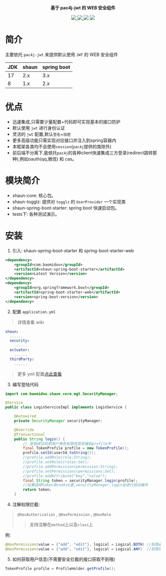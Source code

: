 <p align="center">

</p>

<p align="center">
	<strong>基于 pac4j-jwt 的 WEB 安全组件</strong>
</p>

<p align="center">
    <a href="http://mvnrepository.com/artifact/com.baomidou/shaun-spring-boot-starter" target="_blank">
        <img src="https://img.shields.io/maven-central/v/com.baomidou/shaun-spring-boot-starter.svg">
    </a>
    <a href="http://www.apache.org/licenses/LICENSE-2.0.html" target="_blank">
        <img src="https://img.shields.io/badge/license-Apache%202-4EB1BA.svg">
    </a>
    <a>
        <img src="https://img.shields.io/badge/JDK-1.8.0_211+-green.svg">
    </a>
    <a>
        <img src="https://img.shields.io/badge/springBoot-2.0+-green.svg">
    </a>
</p>

# 简介

主要依托 `pac4j-jwt` 来提供默认使用 `JWT` 的 WEB 安全组件

| JDK | shaun | spring boot |
|-----|-------|-------------|
| 17  | 2.x   | 3.x         |
| 8   | 1.x   | 2.x         |

# 优点

- 迅速集成,只需要少量配置+代码即可实现基本的接口防护
- 默认使用 `jwt` 进行身份认证
- 灵活的 `jwt` 配置,默认`签名`+`加密`
- 更多高级功能只需实现对应接口并注入到spring容器内
- 本框架各类均不会使用`session`(`pac4j`提供的类除外)
- 前后端不分离下,能依托`pac4j`的各种client快速集成三方登录(redirect跳转那种),例如oauth(qq,微信) 和 cas。

# 模块简介

- shaun-core: 核心包。
- shaun-togglz: 提供对 `togglz` 的 `UserProvider` 一个实现类
- shaun-spring-boot-starter: spring boot 快速启动包。
- tests下: 各种测试演示。

# 安装

1. 引入: shaun-spring-boot-starter 和 spring-boot-starter-web

``` xml
<dependency>
    <groupId>com.baomidou</groupId>
    <artifactId>shaun-spring-boot-starter</artifactId>
    <version>Latest Version</version>
</dependency>
<dependency>
    <groupId>org.springframework.boot</groupId>
    <artifactId>spring-boot-starter-web</artifactId>
    <version>spring-boot-version</version>
</dependency>
```

2. 配置 `application.yml`
> 详情查看 wiki

```yaml
shaun:
  ......
  security:
    ......
  actuator:
    ......
  thirdParty:
    ......
```

> 更多 yml 配置[点此查看](https://gitee.com/baomidou/shaun/blob/master/shaun-spring-boot-starter/src/main/java/com/baomidou/shaun/autoconfigure/properties/ShaunProperties.java)

3. 编写登陆代码

``` java
import com.baomidou.shaun.core.mgt.SecurityManager;

@Service
public class LoginServiceImpl implements LoginService {

    @Autowired
    private SecurityManager securityManager;

    @Override
    @Transactional
    public String login() {
        // 登录成功后把用户角色权限信息存储到profile中
        final TokenProfile profile = new TokenProfile();
        profile.setId(userId.toString());
        //profile.addRole(role:String);  
        //profile.setRoles(roles:Set);  
        //profile.addPermission(permission:String);
        //profile.setPermissions(permissions:Set);
        //profile.addAttribute("key","value");
        final String token = securityManager.login(profile);
        //如果选择token存cookie里,securityManager.login会进行自动操作
        return token;
    }
```

4. 注解权限拦截:

> `@HasAuthorization` , `@HasPermission` , `@HasRole`
>> 支持注解在`method`上以及`class`上

例:

``` java
@HasPermission(value = {"add", "edit"}, logical = Logical.BOTH) //权限必须同时存在
@HasPermission(value = {"add", "edit"}, logical = Logical.ANY)  //权限任一存在(默认)
```

5. 如何获取用户信息(不需要安全拦截的接口获取不到哦)

```java
TokenProfile profile = ProfileHolder.getProfile();